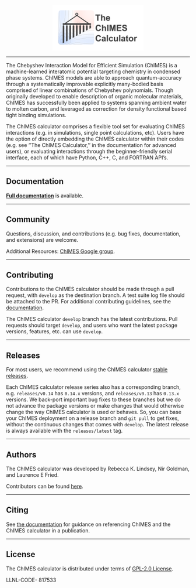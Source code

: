 <p style="text-align:center;">
    <img src="./doc/ChIMES_Github_logo-2.png" alt="" width="250"/>
</p>
<hr>

The Chebyshev Interaction Model for Efficient Simulation (ChIMES) is a machine-learned interatomic potential targeting chemistry in condensed phase systems. ChIMES models are able to approach quantum-accuracy through a systematically improvable explicitly many-bodied basis comprised of linear combinations of Chebyshev polynomials. Though originally developed to enable description of organic molecular materials, ChIMES has successfully been applied to systems spanning ambient water to molten carbon, and leveraged as correction for density functional based tight binding simulations.

The ChIMES calculator comprises a flexible tool set for evaluating ChIMES interactions (e.g. in simulations, single point calculations, etc). Users have the option of directly embedding the ChIMES calculator within their codes (e.g. see ‘’The ChIMES Calculator,’’ in the documentation for advanced users), or evaluating interactions through the beginner-friendly serial interface, each of which have Python, C++, C, and FORTRAN API’s.

<hr>

Documentation
----------------

[**Full documentation**](https://chimes-calculator.readthedocs.io/en/latest/) is available.

<hr>

Community
------------------------

Questions, discussion, and contributions (e.g. bug fixes, documentation, and extensions) are welcome. 

Additional Resources: [ChIMES Google group](https://groups.google.com/g/chimes_software).

<hr>

Contributing
------------------------

Contributions to the ChIMES calculator should be made through a pull request, with ``develop`` as the destination branch. A test suite log file should be attached to the PR. For additional contributing guidelines, see the [documentation](https://chimes-calculator.readthedocs.io/en/latest/contributing.html).

The ChIMES calculator `develop` branch has the latest contributions. Pull requests should target `develop`, and users who want the latest package versions,
features, etc. can use `develop`.

<hr>

Releases
--------

For most users, we recommend using the ChIMES calculator [stable releases](https://github.com/rk-lindsey/chimes_calculator/releases).

Each ChIMES calculator release series also has a corresponding branch, e.g. `releases/v0.14` has `0.14.x` versions, and `releases/v0.13` has `0.13.x` versions. We back-port important bug fixes to these branches but we do not advance the package versions or make changes that would otherwise change the way ChIMES calculator is used or behaves. So, you can base your ChIMES deployment on a release branch and `git pull` to get fixes, without the continuous changes that comes with `develop`.  The latest release is always available with the `releases/latest` tag.

<hr>

Authors
----------------

The ChIMES calculator was developed by Rebecca K. Lindsey, Nir Goldman, and Laurence E Fried.

Contributors can be found [here](https://github.com/rk-lindsey/chimes_calculator/graphs/contributors).

<hr>

Citing
----------------

See [the documentation](https://chimes-calculator.readthedocs.io/en/latest/citing.html) for guidance on referencing ChIMES and the ChIMES calculator in a publication.

<hr>

License
----------------

The ChIMES calculator is distributed under terms of [GPL-2.0 License](https://github.com/rk-lindsey/chimes_calculator/blob/main/LICENSE).

LLNL-CODE- 817533